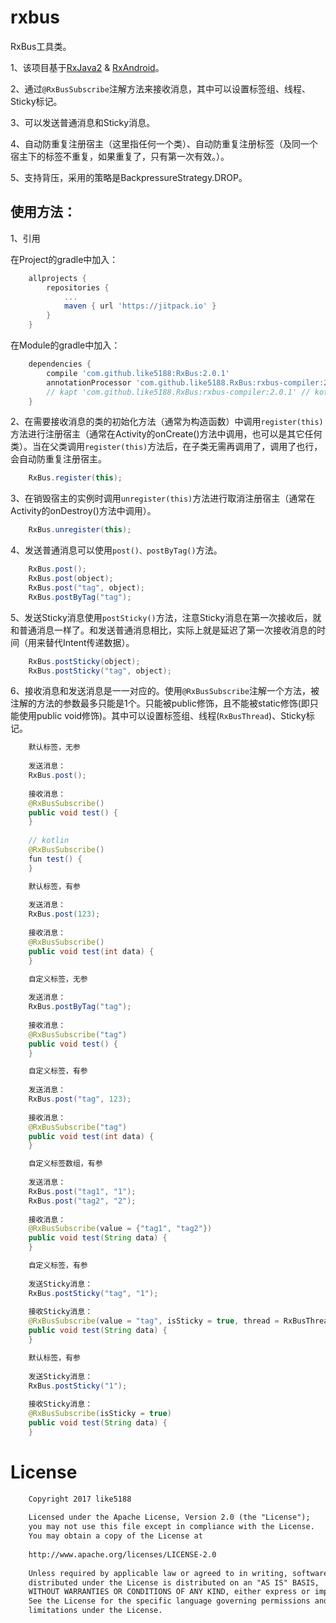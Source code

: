 # rxbus

RxBus工具类。

1、该项目基于[RxJava2](https://github.com/ReactiveX/RxJava) & [RxAndroid](https://github.com/ReactiveX/RxAndroid)。

2、通过`@RxBusSubscribe`注解方法来接收消息，其中可以设置标签组、线程、Sticky标记。

3、可以发送普通消息和Sticky消息。

4、自动防重复注册宿主（这里指任何一个类）、自动防重复注册标签（及同一个宿主下的标签不重复，如果重复了，只有第一次有效。）。

5、支持背压，采用的策略是BackpressureStrategy.DROP。

## 使用方法：

1、引用

在Project的gradle中加入：
```groovy
    allprojects {
        repositories {
            ...
            maven { url 'https://jitpack.io' }
        }
    }
```
在Module的gradle中加入：
```groovy
    dependencies {
        compile 'com.github.like5188:RxBus:2.0.1'
        annotationProcessor 'com.github.like5188.RxBus:rxbus-compiler:2.0.1' // java
        // kapt 'com.github.like5188.RxBus:rxbus-compiler:2.0.1' // kotlin
    }
```

2、在需要接收消息的类的初始化方法（通常为构造函数）中调用`register(this)`方法进行注册宿主（通常在Activity的onCreate()方法中调用，也可以是其它任何类）。当在父类调用`register(this)`方法后，在子类无需再调用了，调用了也行，会自动防重复注册宿主。
```java
    RxBus.register(this);
```

3、在销毁宿主的实例时调用`unregister(this)`方法进行取消注册宿主（通常在Activity的onDestroy()方法中调用）。
```java
    RxBus.unregister(this);
```

4、发送普通消息可以使用`post()、postByTag()`方法。
```java
    RxBus.post();
    RxBus.post(object);
    RxBus.post("tag", object);
    RxBus.postByTag("tag");
```

5、发送Sticky消息使用`postSticky()`方法，注意Sticky消息在第一次接收后，就和普通消息一样了。和发送普通消息相比，实际上就是延迟了第一次接收消息的时间（用来替代Intent传递数据）。
```java
    RxBus.postSticky(object);
    RxBus.postSticky("tag", object);
```

6、接收消息和发送消息是一一对应的。使用`@RxBusSubscribe`注解一个方法，被注解的方法的参数最多只能是1个。只能被public修饰，且不能被static修饰(即只能使用public void修饰)。其中可以设置标签组、线程(`RxBusThread`)、Sticky标记。
```java
    默认标签，无参
    
    发送消息：
    RxBus.post();
    
    接收消息：
    @RxBusSubscribe()
    public void test() {
    }
    
    // kotlin
    @RxBusSubscribe()
    fun test() {
    }
```
```java
    默认标签，有参
    
    发送消息：
    RxBus.post(123);
    
    接收消息：
    @RxBusSubscribe()
    public void test(int data) {
    }
```
```java
    自定义标签，无参
    
    发送消息：
    RxBus.postByTag("tag");
    
    接收消息：
    @RxBusSubscribe("tag")
    public void test() {
    }
```
```java
    自定义标签，有参
    
    发送消息：
    RxBus.post("tag", 123);
    
    接收消息：
    @RxBusSubscribe("tag")
    public void test(int data) {
    }
```
```java
    自定义标签数组，有参
    
    发送消息：
    RxBus.post("tag1", "1");
    RxBus.post("tag2", "2");
    
    接收消息：
    @RxBusSubscribe(value = {"tag1", "tag2"})
    public void test(String data) {
    }
```
```java
    自定义标签，有参
    
    发送Sticky消息：
    RxBus.postSticky("tag", "1");
    
    接收Sticky消息：
    @RxBusSubscribe(value = "tag", isSticky = true, thread = RxBusThread.IO)
    public void test(String data) {
    }
```
```java
    默认标签，有参
    
    发送Sticky消息：
    RxBus.postSticky("1");
    
    接收Sticky消息：
    @RxBusSubscribe(isSticky = true)
    public void test(String data) {
    }
```
# License
```xml
    Copyright 2017 like5188
    
    Licensed under the Apache License, Version 2.0 (the "License");
    you may not use this file except in compliance with the License.
    You may obtain a copy of the License at
    
    http://www.apache.org/licenses/LICENSE-2.0
    
    Unless required by applicable law or agreed to in writing, software
    distributed under the License is distributed on an "AS IS" BASIS,
    WITHOUT WARRANTIES OR CONDITIONS OF ANY KIND, either express or implied.
    See the License for the specific language governing permissions and
    limitations under the License.
